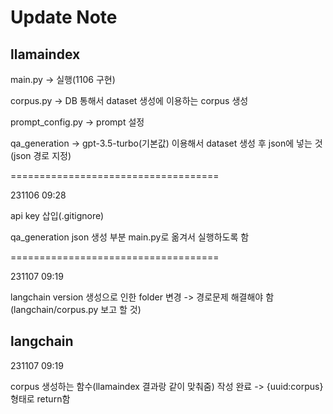 # Update Note

## llamaindex

main.py → 실행(1106 구현)

corpus.py → DB 통해서 dataset 생성에 이용하는 corpus 생성

prompt_config.py → prompt 설정

qa_generation → gpt-3.5-turbo(기본값) 이용해서 dataset 생성 후 json에 넣는 것(json 경로 지정)

====================================

231106 09:28

api key 삽입(.gitignore)

qa_generation json 생성 부분 main.py로 옮겨서 실행하도록 함

====================================

231107 09:19

langchain version 생성으로 인한 folder 변경 -> 경로문제 해결해야 함(langchain/corpus.py 보고 할 것)

## langchain

231107 09:19

corpus 생성하는 함수(llamaindex 결과랑 같이 맞춰줌) 작성 완료 -> {uuid:corpus} 형태로 return함